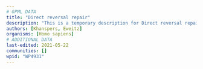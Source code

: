 ```yaml
---
# GPML DATA
title: "Direct reversal repair"
description: "This is a temporary description for Direct reversal repair"
authors: [Khanspers, Eweitz]
organisms: [Homo sapiens]
# ADDITIONAL DATA
last-edited: 2021-05-22
communities: []
wpid: "WP4931"
---
```

